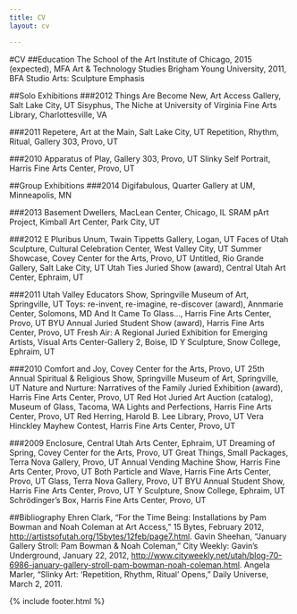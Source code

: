 ```yaml
---
title: CV
layout: cv

---
```


#CV
##Education
The School of the Art Institute of Chicago, 2015 (expected), MFA Art & Technology Studies
Brigham Young University, 2011, BFA Studio Arts: Sculpture Emphasis

##Solo Exhibitions
###2012	
Things Are Become New, Art Access Gallery, Salt Lake City, UT
Sisyphus, The Niche at University of Virginia Fine Arts Library, Charlottesville, VA

###2011	
Repetere, Art at the Main, Salt Lake City, UT
Repetition, Rhythm, Ritual, Gallery 303, Provo, UT

###2010	
Apparatus of Play, Gallery 303, Provo, UT
Slinky Self Portrait, Harris Fine Arts Center, Provo, UT

##Group Exhibitions
###2014	
Digifabulous, Quarter Gallery at UM, Minneapolis, MN

###2013	
Basement Dwellers, MacLean Center, Chicago, IL
SRAM pArt Project, Kimball Art Center, Park City, UT

###2012	
E Pluribus Unum, Twain Tippetts Gallery, Logan, UT
Faces of Utah Sculpture, Cultural Celebration Center, West Valley City, UT
Summer Showcase, Covey Center for the Arts, Provo, UT
Untitled, Rio Grande Gallery, Salt Lake City, UT
Utah Ties Juried Show (award), Central Utah Art Center, Ephraim, UT

###2011	
Utah Valley Educators Show, Springville Museum of Art, Springville, UT
Toys: re-invent, re-imagine, re-discover (award), Annmarie Center, Solomons, MD
And It Came To Glass..., Harris Fine Arts Center, Provo, UT
BYU Annual Juried Student Show (award), Harris Fine Arts Center, Provo, UT
Fresh Air: A Regional Juried Exhibition for Emerging Artists, Visual Arts Center-Gallery 2, Boise, ID
Y Sculpture, Snow College, Ephraim, UT

###2010	
Comfort and Joy, Covey Center for the Arts, Provo, UT
25th Annual Spiritual & Religious Show, Springville Museum of Art, Springville, UT
Nature and Nurture: Narratives of the Family Juried Exhibition (award), Harris Fine Arts Center, Provo, UT
Red Hot Juried Art Auction (catalog), Museum of Glass, Tacoma, WA
Lights and Perfections, Harris Fine Arts Center, Provo, UT
Red Herring, Harold B. Lee Library, Provo, UT
Vera Hinckley Mayhew Contest, Harris Fine Arts Center, Provo, UT

###2009	
Enclosure, Central Utah Arts Center, Ephraim, UT
Dreaming of Spring, Covey Center for the Arts, Provo, UT
Great Things, Small Packages, Terra Nova Gallery, Provo, UT
Annual Vending Machine Show, Harris Fine Arts Center, Provo, UT
Both Particle and Wave, Harris Fine Arts Center, Provo, UT
Glass, Terra Nova Gallery, Provo, UT
BYU Annual Student Show, Harris Fine Arts Center, Provo, UT
Y Sculpture, Snow College, Ephraim, UT
Schrödinger’s Box, Harris Fine Arts Center, Provo, UT

##Bibliography
Ehren Clark, “For the Time Being: Installations by Pam Bowman and Noah Coleman at Art Access,” 15 	Bytes, February 2012, http://artistsofutah.org/15bytes/12feb/page7.html.
Gavin Sheehan, “January Gallery Stroll: Pam Bowman & Noah Coleman,” City Weekly: Gavin’s Underground, January 22, 2012, http://www.cityweekly.net/utah/blog-70-6986-january-gallery-stroll-pam-bowman-noah-coleman.html.
Angela Marler, “Slinky Art: ‘Repetition, Rhythm, Ritual’ Opens,” Daily Universe, March 2, 2011.

{% include footer.html %}